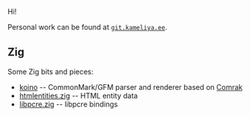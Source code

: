 Hi!

Personal work can be found at [`git.kameliya.ee`](https://git.kameliya.ee).

## Zig

Some Zig bits and pieces:

* [koino](https://github.com/kivikakk/koino) -- CommonMark/GFM parser and renderer based on [Comrak](https://github.com/kivikakk/comrak)
* [htmlentities.zig](https://github.com/kivikakk/htmlentities.zig) -- HTML entity data
* [libpcre.zig](https://github.com/kivikakk/libpcre.zig) -- libpcre bindings
